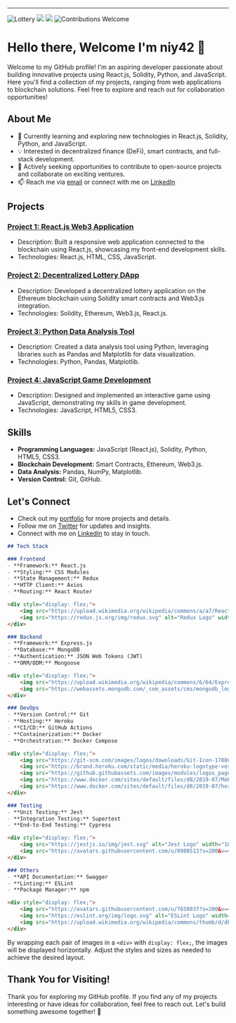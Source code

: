 ---
![Lottery](https://img.shields.io/badge/Language-Solidity-brightgreen)
![](https://img.shields.io/badge/Language-Python-red)
![](https://img.shields.io/badge/Language-Javascript-yellow)
![Contributions Welcome](https://img.shields.io/badge/Contributions-Welcome-orange)
# Hello there, Welcome I'm niy42 👋

Welcome to my GitHub profile! I'm an aspiring developer passionate about building innovative projects using React.js, Solidity, Python, and JavaScript. Here you'll find a collection of my projects, ranging from web applications to blockchain solutions. Feel free to explore and reach out for collaboration opportunities!

## About Me

- 🌱 Currently learning and exploring new technologies in React.js, Solidity, Python, and JavaScript.
- 💡 Interested in decentralized finance (DeFi), smart contracts, and full-stack development.
- 🚀 Actively seeking opportunities to contribute to open-source projects and collaborate on exciting ventures.
- 📫 Reach me via [email](mailto:obanlaniyi42@gmail.com) or connect with me on [LinkedIn](https://www.linkedin.com/in/adeniyi-obanla-3a137914b/)

## Projects

### [Project 1: React.js Web3 Application](https://github.com/niy42/Web3.0)
- Description: Built a responsive web application connected to the blockchain using React.js, showcasing my front-end development skills.
- Technologies: React.js, HTML, CSS, JavaScript.

### [Project 2: Decentralized Lottery DApp](link-to-project-repo)
- Description: Developed a decentralized lottery application on the Ethereum blockchain using Solidity smart contracts and Web3.js integration.
- Technologies: Solidity, Ethereum, Web3.js, React.js.

### [Project 3: Python Data Analysis Tool](link-to-project-repo)
- Description: Created a data analysis tool using Python, leveraging libraries such as Pandas and Matplotlib for data visualization.
- Technologies: Python, Pandas, Matplotlib.

### [Project 4: JavaScript Game Development](link-to-project-repo)
- Description: Designed and implemented an interactive game using JavaScript, demonstrating my skills in game development.
- Technologies: JavaScript, HTML5, CSS3.

## Skills

- **Programming Languages:** JavaScript (React.js), Solidity, Python, HTML5, CSS3.
- **Blockchain Development:** Smart Contracts, Ethereum, Web3.js.
- **Data Analysis:** Pandas, NumPy, Matplotlib.
- **Version Control:** Git, GitHub.

## Let's Connect

- Check out my [portfolio](link-to-portfolio) for more projects and details.
- Follow me on [Twitter](https://twitter.com/@yung_0x7) for updates and insights.
- Connect with me on [LinkedIn](https://www.linkedin.com/in/adeniyi-obanla-3a137914b/) to stay in touch.

```markdown
## Tech Stack

### Frontend
- **Framework:** React.js
- **Styling:** CSS Modules
- **State Management:** Redux
- **HTTP Client:** Axios
- **Routing:** React Router

<div style="display: flex;">
    <img src="https://upload.wikimedia.org/wikipedia/commons/a/a7/React-icon.svg" alt="React Logo" width="100" height="100">
    <img src="https://redux.js.org/img/redux.svg" alt="Redux Logo" width="100" height="100">
</div>

### Backend
- **Framework:** Express.js
- **Database:** MongoDB
- **Authentication:** JSON Web Tokens (JWT)
- **ORM/ODM:** Mongoose

<div style="display: flex;">
    <img src="https://upload.wikimedia.org/wikipedia/commons/6/64/Expressjs.png" alt="Express Logo" width="100" height="100">
    <img src="https://webassets.mongodb.com/_com_assets/cms/mongodb_logo1-76twgcu2dm.png" alt="MongoDB Logo" width="100" height="100">
</div>

### DevOps
- **Version Control:** Git
- **Hosting:** Heroku
- **CI/CD:** GitHub Actions
- **Containerization:** Docker
- **Orchestration:** Docker Compose

<div style="display: flex;">
    <img src="https://git-scm.com/images/logos/downloads/Git-Icon-1788C.png" alt="Git Logo" width="100" height="100">
    <img src="https://brand.heroku.com/static/media/heroku-logotype-vertical.81d6f3d3.svg" alt="Heroku Logo" width="100" height="100">
    <img src="https://github.githubassets.com/images/modules/logos_page/GitHub-Actions.svg" alt="GitHub Actions Logo" width="100" height="100">
    <img src="https://www.docker.com/sites/default/files/d8/2019-07/Moby-logo.png" alt="Docker Logo" width="100" height="100">
    <img src="https://www.docker.com/sites/default/files/d8/2019-07/horizontal-logo-monochromatic-white.png" alt="Docker Compose Logo" width="100" height="100">
</div>

### Testing
- **Unit Testing:** Jest
- **Integration Testing:** Supertest
- **End-to-End Testing:** Cypress

<div style="display: flex;">
    <img src="https://jestjs.io/img/jest.svg" alt="Jest Logo" width="100" height="100">
    <img src="https://avatars.githubusercontent.com/u/8908513?s=200&v=4" alt="Cypress Logo" width="100" height="100">
</div>

### Others
- **API Documentation:** Swagger
- **Linting:** ESLint
- **Package Manager:** npm

<div style="display: flex;">
    <img src="https://avatars.githubusercontent.com/u/7658037?s=200&v=4" alt="Swagger Logo" width="100" height="100">
    <img src="https://eslint.org/img/logo.svg" alt="ESLint Logo" width="100" height="100">
    <img src="https://upload.wikimedia.org/wikipedia/commons/thumb/d/db/Npm-logo.svg/800px-Npm-logo.svg.png" alt="npm Logo" width="100" height="100">
</div>
```

By wrapping each pair of images in a `<div>` with `display: flex;`, the images will be displayed horizontally. Adjust the styles and sizes as needed to achieve the desired layout.




## Thank You for Visiting!

Thank you for exploring my GitHub profile. If you find any of my projects interesting or have ideas for collaboration, feel free to reach out. Let's build something awesome together! 🚀

<!--
**niy42/niy42** is a ✨ _special_ ✨ repository because its `README.md` (this file) appears on your GitHub profile.

Here are some ideas to get you started:

- 🔭 I’m currently working on ...
- 🌱 I’m currently learning ...
- 👯 I’m looking to collaborate on ...
- 🤔 I’m looking for help with ...
- 💬 Ask me about ...
- 📫 How to reach me: ...
- 😄 Pronouns: ...
- ⚡ Fun fact: ...
-->
